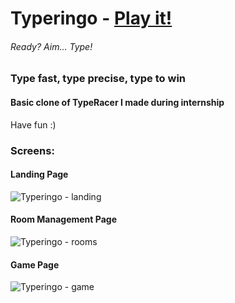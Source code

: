 # Typeringo - [Play it!](https://typeringoo.herokuapp.com)
###### Ready? Aim... Type!

### Type fast, type precise, type to win

#### Basic clone of TypeRacer I made during internship

Have fun :)

### Screens:
#### Landing Page
![Typeringo - landing](https://i.imgur.com/hLRUYVY.png)
#### Room Management Page
![Typeringo - rooms](https://i.imgur.com/J1g6VjS.png)
#### Game Page
![Typeringo - game](https://i.imgur.com/gLKY9zB.png)
